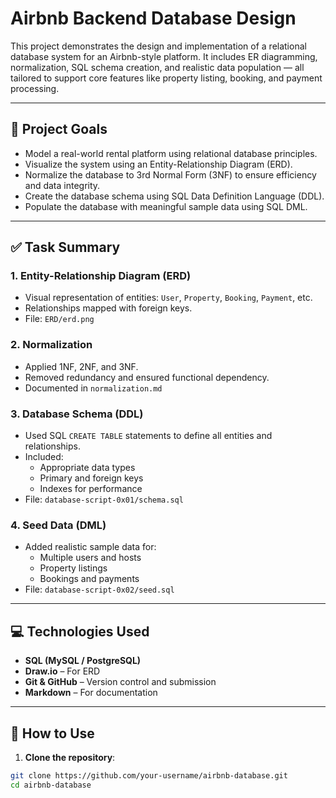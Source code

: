 # Airbnb Backend Database Design

This project demonstrates the design and implementation of a relational database system for an Airbnb-style platform. It includes ER diagramming, normalization, SQL schema creation, and realistic data population — all tailored to support core features like property listing, booking, and payment processing.


---

## 🎯 Project Goals

- Model a real-world rental platform using relational database principles.
- Visualize the system using an Entity-Relationship Diagram (ERD).
- Normalize the database to 3rd Normal Form (3NF) to ensure efficiency and data integrity.
- Create the database schema using SQL Data Definition Language (DDL).
- Populate the database with meaningful sample data using SQL DML.

---

## ✅ Task Summary

### 1. Entity-Relationship Diagram (ERD)
- Visual representation of entities: `User`, `Property`, `Booking`, `Payment`, etc.
- Relationships mapped with foreign keys.
- File: `ERD/erd.png`

### 2. Normalization
- Applied 1NF, 2NF, and 3NF.
- Removed redundancy and ensured functional dependency.
- Documented in `normalization.md`

### 3. Database Schema (DDL)
- Used SQL `CREATE TABLE` statements to define all entities and relationships.
- Included:
  - Appropriate data types
  - Primary and foreign keys
  - Indexes for performance
- File: `database-script-0x01/schema.sql`

### 4. Seed Data (DML)
- Added realistic sample data for:
  - Multiple users and hosts
  - Property listings
  - Bookings and payments
- File: `database-script-0x02/seed.sql`

---

## 💻 Technologies Used

- **SQL (MySQL / PostgreSQL)**
- **Draw.io** – For ERD
- **Git & GitHub** – Version control and submission
- **Markdown** – For documentation

---

## 📝 How to Use

1. **Clone the repository**:

```bash
git clone https://github.com/your-username/airbnb-database.git
cd airbnb-database
